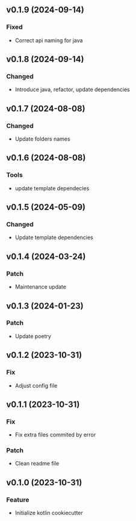 ## v0.1.9 (2024-09-14)

### Fixed

- Correct api naming for java

## v0.1.8 (2024-09-14)

### Changed

- Introduce java, refactor, update dependencies

## v0.1.7 (2024-08-08)

### Changed

- Update folders names

## v0.1.6 (2024-08-08)

### Tools

- update template dependecies

## v0.1.5 (2024-05-09)

### Changed

- Update template dependencies

## v0.1.4 (2024-03-24)

### Patch

- Maintenance update

## v0.1.3 (2024-01-23)

### Patch

- Update poetry

## v0.1.2 (2023-10-31)

### Fix

- Adjust config file

## v0.1.1 (2023-10-31)

### Fix

- Fix extra files commited by error

### Patch

- Clean readme file

## v0.1.0 (2023-10-31)

### Feature

- Initialize kotlin cookiecutter
